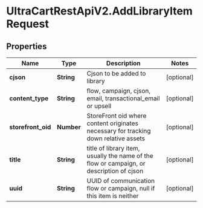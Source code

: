 # UltraCartRestApiV2.AddLibraryItemRequest

## Properties
Name | Type | Description | Notes
------------ | ------------- | ------------- | -------------
**cjson** | **String** | Cjson to be added to library | [optional] 
**content_type** | **String** | flow, campaign, cjson, email, transactional_email or upsell | [optional] 
**storefront_oid** | **Number** | StoreFront oid where content originates necessary for tracking down relative assets | [optional] 
**title** | **String** | title of library item, usually the name of the flow or campaign, or description of cjson | [optional] 
**uuid** | **String** | UUID of communication flow or campaign, null if this item is neither | [optional] 


